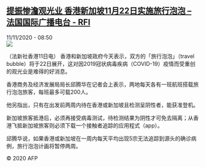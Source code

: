 <!--1605088498000-->
[提振惨澹观光业 香港新加坡11月22日实施旅行泡泡 – 法国国际广播电台 - RFI](http://www.rfi.fr//cn/contenu/20201111-%E6%8F%90%E6%8C%AF%E6%83%A8%E6%BE%B9%E8%A7%82%E5%85%89%E4%B8%9A-%E9%A6%99%E6%B8%AF%E6%96%B0%E5%8A%A0%E5%9D%A111%E6%9C%8822%E6%97%A5%E5%AE%9E%E6%96%BD%E6%97%85%E8%A1%8C%E6%B3%A1%E6%B3%A1)
------

<div>11/11/2020 - 08:50</div><img src="https://s.rfi.fr/media/display/c0a62046-23f9-11eb-92cc-005056bf87d6/w:310/p:16x9/int0004b.201111155002.jpg"><div class="t-content__body u-clearfix"><p>（法新社香港11日电）    香港和新加坡政府今天表示，双方的「旅行泡泡」（travel bubble）将于22日展开，这对因2019冠状病毒疾病（COVID-19）疫情而受重创的观光业是难得的好消息。</p><p>    香港商务及经济发展局局长邱腾华在记者会上表示，两地每天各有一班航班搭载旅行泡泡旅客，每班最多可载200人。</p><p>    他另指出，只有在出发前两周内待在香港或新加坡且检测呈阴性者，能获准登机。</p><p>    新加坡旅客抵港后，必须再接受病毒测试，待检测结果为阴性才可免去隔离；从香港飞抵新加坡旅客则必须下载一个接触者追踪的应用程式（app）。</p><p>    邱腾华说，如果香港或新加坡在一周内每天平均出现5宗无法追踪到源头的确诊病例，旅行泡泡计画将暂停两周。</p><p class="t-copyright">© 2020 AFP</p>        </div>
